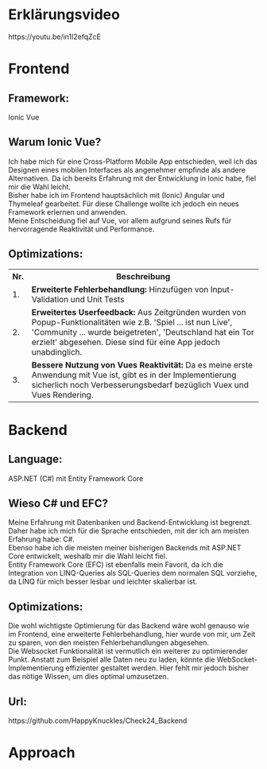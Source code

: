 <h1>Erklärungsvideo</h1>
https://youtu.be/in1I2efqZcE
<h1>Frontend</h1>
<h2>Framework:</h2> Ionic Vue
<h2>Warum Ionic Vue?</h2> Ich habe mich für eine Cross-Platform Mobile App entschieden, weil ich das Designen eines mobilen Interfaces als angenehmer empfinde als andere Alternativen. Da ich bereits Erfahrung mit der Entwicklung in Ionic habe, fiel mir die Wahl leicht. <br>
Bisher habe ich im Frontend hauptsächlich mit (Ionic) Angular und Thymeleaf gearbeitet. Für diese Challenge wollte ich jedoch ein neues Framework erlernen und anwenden. <br>
Meine Entscheidung fiel auf Vue, vor allem aufgrund seines Rufs für hervorragende Reaktivität und Performance.
<h2>Optimizations:</h2>
<table>
  <tr>
    <th>Nr.</th>
    <th>Beschreibung</th>
  </tr>
  <tr>
    <td>1.</td>
    <td> <b>Erweiterte Fehlerbehandlung:</b> Hinzufügen von Input-Validation und Unit Tests</td>
  </tr>
  <tr>
    <td>2.</td>
    <td> <b>Erweitertes Userfeedback:</b> Aus Zeitgründen wurden von Popup-Funktionalitäten wie z.B. 'Spiel ... ist nun Live', 'Community ... wurde beigetreten', 'Deutschland hat ein Tor erzielt' abgesehen. Diese sind für eine App jedoch unabdinglich.</td>
  </tr>
  <tr>
    <td>3.</td>
    <td> <b>Bessere Nutzung von Vues Reaktivität:</b> Da es meine erste Anwendung mit Vue ist, gibt es in der Implementierung sicherlich noch Verbesserungsbedarf bezüglich Vuex und Vues Rendering.</td>
  </tr>
</table>

<h1>Backend</h1> 
<h2>Language:</h2>
ASP.NET (C#) mit Entity Framework Core
<h2>Wieso C# und EFC?</h2>
Meine Erfahrung mit Datenbanken und Backend-Entwicklung ist begrenzt. Daher habe ich mich für die Sprache entschieden, mit der ich am meisten Erfahrung habe: C#. <br>
Ebenso habe ich die meisten meiner bisherigen Backends mit ASP.NET Core entwickelt, weshalb mir die Wahl leicht fiel. <br>
Entity Framework Core (EFC) ist ebenfalls mein Favorit, da ich die Integration von LINQ-Queries als SQL-Queries dem normalen SQL vorziehe, da LINQ für mich besser lesbar und leichter skalierbar ist.
<h2>Optimizations:</h2>
Die wohl wichtigste Optimierung für das Backend wäre wohl genauso wie im Frontend, eine erweiterte Fehlerbehandlung, hier wurde von mir, um Zeit zu sparen, von den meisten Fehlerbehandlungen abgesehen. <br>
Die Websocket Funktionalität ist vermutlich ein weiterer zu optimierender Punkt. Anstatt zum Beispiel alle Daten neu zu laden, könnte die WebSocket-Implementierung effizienter gestaltet werden. Hier fehlt mir jedoch bisher das nötige Wissen, um dies optimal umzusetzen.
<h2>Url:</h2>
https://github.com/HappyKnuckles/Check24_Backend

<h1>Approach</h1>
